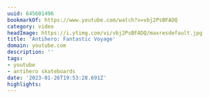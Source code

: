```yaml
---
uuid: 645601496
bookmarkOf: https://www.youtube.com/watch?v=vbj2PsBFADQ
category: video
headImage: https://i.ytimg.com/vi/vbj2PsBFADQ/maxresdefault.jpg
title: 'Antihero: Fantastic Voyage'
domain: youtube.com
description: ''
tags:
- youtube
- antihero skateboards
date: '2023-01-26T19:53:28.691Z'
highlights:
---
```



